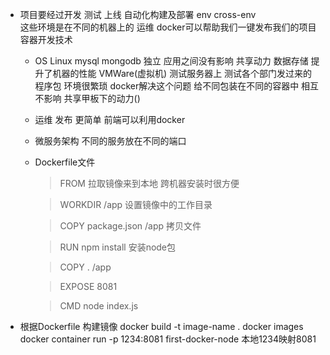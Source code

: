- 项目要经过开发  测试  上线  自动化构建及部署
  env  cross-env  
  这些环境是在不同的机器上的  运维
  docker可以帮助我们一键发布我们的项目 容器开发技术
  - OS Linux mysql mongodb
  独立 应用之间没有影响 共享动力  数据存储
  提升了机器的性能  VMWare(虚拟机)
  测试服务器上  测试各个部门发过来的程序包 环境很繁琐
  docker解决这个问题 给不同包装在不同的容器中 相互不影响 共享甲板下的动力()
  - 运维 发布  更简单 前端可以利用docker
  - 微服务架构
    不同的服务放在不同的端口

  - Dockerfile文件
    > FROM 拉取镜像来到本地 跨机器安装时很方便

    > WORKDIR /app 设置镜像中的工作目录

    > COPY package.json /app 拷贝文件

    > RUN npm install 安装node包

    > COPY . /app 

    > EXPOSE 8081

    > CMD node index.js

- 根据Dockerfile 构建镜像
  docker build -t image-name .
  docker images
  docker container run -p 1234:8081 first-docker-node
  本地1234映射8081
